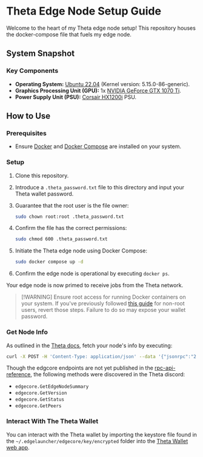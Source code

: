 # Theta Edge Node Setup Guide

Welcome to the heart of my Theta edge node setup! This repository houses the docker-compose file that fuels my edge node.

## System Snapshot

### Key Components

- **Operating System:** [Ubuntu 22.04](https://releases.ubuntu.com/jammy/) (Kernel version: 5.15.0-86-generic).
- **Graphics Processing Unit (GPU):** 1x [NVIDIA GeForce GTX 1070 Ti](https://www.nvidia.com/en-us/geforce/news/nvidia-geforce-gtx-1070-ti/).
- **Power Supply Unit (PSU):** [Corsair HX1200i](https://www.corsair.com/us/en/p/psu/cp-9020070-na/hxi-series-hx1200i-high-performance-atx-power-supply-1200-watt-80-plus-platinum-certified-psu-cp-9020070-na) PSU.

## How to Use

### Prerequisites

- Ensure [Docker](https://docs.docker.com/get-docker/) and [Docker Compose](https://docs.docker.com/compose/install/) are installed on your system.

### Setup

1. Clone this repository.
2. Introduce a `.theta_password.txt` file to this directory and input your Theta wallet password.
3. Guarantee that the root user is the file owner:

   ```bash
   sudo chown root:root .theta_password.txt
   ```

4. Confirm the file has the correct permissions:

   ```bash
   sudo chmod 600 .theta_password.txt
   ```

5. Initiate the Theta edge node using Docker Compose:

   ```bash
   sudo docker compose up -d
   ```

6. Confirm the edge node is operational by executing `docker ps`.

Your edge node is now primed to receive jobs from the Theta network.

> \[!WARNING]
> Ensure root access for running Docker containers on your system. If you've previously followed [this guide](https://docs.docker.com/engine/install/linux-postinstall/) for non-root users, revert those steps. Failure to do so may expose your wallet password.

### Get Node Info

As outlined in the [Theta docs](https://docs.thetatoken.org/docs/theta-edge-node), fetch your node's info by executing:

```bash
curl -X POST -H 'Content-Type: application/json' --data '{"jsonrpc":"2.0","method":"edgecore.GetEdgeNodeSummary","params":[],"id":1}' http://localhost:17888/rpc
```

Though the edgcore endpoints are not yet published in the [rpc-api-reference](https://docs.thetatoken.org/docs/rpc-api-reference#getaccount), the following methods were discovered in the Theta discord:

- `edgecore.GetEdgeNodeSummary`
- `edgecore.GetVersion`
- `edgecore.GetStatus`
- `edgecore.GetPeers`

### Interact With The Theta Wallet

You can interact with the Theta wallet by importing the keystore file found in the `~/.edgelauncher/edgecore/key/encrypted` folder into the [Theta Wallet web app](https://wallet.thetatoken.org/).
